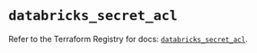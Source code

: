 # `databricks_secret_acl`

Refer to the Terraform Registry for docs: [`databricks_secret_acl`](https://registry.terraform.io/providers/databricks/databricks/1.87.1/docs/resources/secret_acl).

